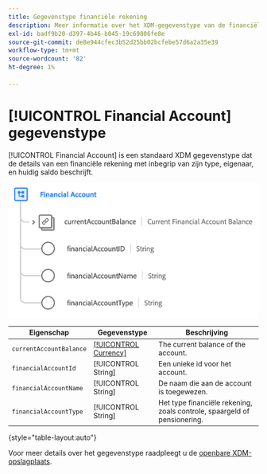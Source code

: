 ```yaml
---
title: Gegevenstype financiële rekening
description: Meer informatie over het XDM-gegevenstype van de financiële account.
exl-id: badf9b20-d397-4b46-b045-19c69806fe8e
source-git-commit: de8e944cfec3b52d25bb02bcfebe57d6a2a35e39
workflow-type: tm+mt
source-wordcount: '82'
ht-degree: 1%

---
```


# [!UICONTROL Financial Account] gegevenstype

[!UICONTROL Financial Account] is een standaard XDM gegevenstype dat de details van een financiële rekening met inbegrip van zijn type, eigenaar, en huidig saldo beschrijft.

![](../images/data-types/financial-account.png)

| Eigenschap | Gegevenstype | Beschrijving |
| --- | --- | --- |
| `currentAccountBalance` | [[!UICONTROL Currency]](./currency.md) | The current balance of the account. |
| `financialAccountId` | [!UICONTROL String] | Een unieke id voor het account. |
| `financialAccountName` | [!UICONTROL String] | De naam die aan de account is toegewezen. |
| `financialAccountType` | [!UICONTROL String] | Het type financiële rekening, zoals controle, spaargeld of pensionering. |

{style="table-layout:auto"}

Voor meer details over het gegevenstype raadpleegt u de [openbare XDM-opslagplaats](https://github.com/adobe/xdm/blob/master/docs/reference/datatypes/financial-account.schema.json).
